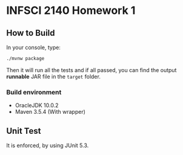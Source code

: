 # INFSCI 2140 Homework 1

## How to Build

In your console, type:

```bash
./mvnw package
```

Then it will run all the tests and if all passed, you can find the output **runnable** JAR file in the `target` folder.

### Build environment

- OracleJDK 10.0.2
- Maven 3.5.4 (With wrapper)

## Unit Test

It is enforced, by using JUnit 5.3.
